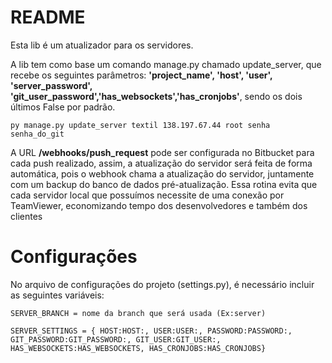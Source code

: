 # README #

Esta lib é um atualizador para os servidores.

A lib tem como base um comando manage.py chamado update_server, que recebe os seguintes parâmetros:
**'project_name', 'host', 'user', 'server_password', 'git_user_password','has_websockets','has_cronjobs'**, sendo os
dois últimos False por padrão.

`py manage.py update_server textil 138.197.67.44 root senha senha_do_git`

A URL **/webhooks/push_request** pode ser configurada no Bitbucket para cada push realizado, assim, a atualização do
servidor será feita de forma automática, pois o webhook chama a atualização do servidor, juntamente com um backup do
banco de dados pré-atualização. Essa rotina evita que cada servidor local que possuímos necessite de uma conexão por
TeamViewer, economizando tempo dos desenvolvedores e também dos clientes

# Configurações

No arquivo de configurações do projeto (settings.py), é necessário incluir as seguintes variáveis:

`
SERVER_BRANCH = nome da branch que será usada (Ex:server)
`

`SERVER_SETTINGS = { HOST:HOST:, USER:USER:, PASSWORD:PASSWORD:, GIT_PASSWORD:GIT_PASSWORD:, GIT_USER:GIT_USER:, HAS_WEBSOCKETS:HAS_WEBSOCKETS, HAS_CRONJOBS:HAS_CRONJOBS}
`